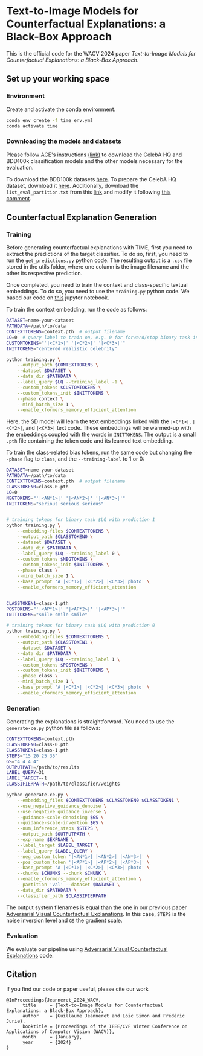 # Text-to-Image Models for Counterfactual Explanations: a Black-Box Approach

This is the official code for the WACV 2024 paper _Text-to-Image Models for Counterfactual Explanations: a Black-Box Approach_.


## Set up your working space

### Environment

Create and activate the conda environment.

```bash
conda env create -f time_env.yml
conda activate time
```

### Downloading the models and datasets

Please follow ACE's instructions [(link)](https://github.com/guillaumejs2403/ACE) to download the CelebA HQ and BDD100k classification models and the other models necessary for the evaluation.

To download the BDD100k datasets [here](https://bdd-data.berkeley.edu/). To prepare the CelebA HQ dataset, download it [here](https://github.com/switchablenorms/CelebAMask-HQ). Additionally, download the `list_eval_partition.txt` from this [link](https://drive.google.com/drive/folders/0B7EVK8r0v71pdjI3dmwtNm5jRkE?resourcekey=0-TD_RXHhlG6LPvwHReuw6IA) and modify it following [this comment](https://github.com/guillaumejs2403/DiME/issues/3#issuecomment-1721325695).

## Counterfactual Explanation Generation

### Training

Before generating counterfactual explanations with TIME, first you need to extract the predictions of the target classifier. To do so, first, you need to run the `get_predictions.py` python code. The resulting output is a `.csv` file stored in the utils folder, where one column is the image filename and the other its respective prediction.

Once completed, you need to train the context and class-specific textual embeddings. To do so, you need to use the `training.py` python code. We based our code on [this](https://colab.research.google.com/github/huggingface/notebooks/blob/main/diffusers/sd_textual_inversion_training.ipynb) jupyter notebook.

To train the context embedding, run the code as follows:
```bash
DATASET=name-your-dataset
PATHDATA=/path/to/data
CONTEXTTOKENS=context.pth  # output filename
LQ=0  # query label to train on, e.g. 0 for forward/stop binary task in bdd
CUSTOMTOKENS="'|<C*1>|' '|<C*2>|' '|<C*3>|'"
INITTOKENS="centered realistic celebrity"

python training.py \
    --output_path $CONTEXTTOKENS \
    --dataset $DATASET \
    --data_dir $PATHDATA \
    --label_query $LQ --training_label -1 \
    --custom_tokens $CUSTOMTOKENS \
    --custom_tokens_init $INITTOKENS \
    --phase context \
    --mini_batch_size 1 \
    --enable_xformers_memory_efficient_attention
```

Here, the SD model will learn the text embeddings linked with the `|<C*1>|`, `|<C*2>|`, and `|<C*3>|` text code. These embeddings will be warmed-up with the embeddings coupled with the words in `INITTOKENS`. The output is a small `.pth` file containing the token code and its learned text embedding.

To train the class-related bias tokens, run the same code but changing the `--phase` flag to `class`, and the `--training-label` to 1 or 0:
```bash
DATASET=name-your-dataset
PATHDATA=/path/to/data
CONTEXTTOKENS=context.pth  # output filename
CLASSTOKEN0=class-0.pth
LQ=0
NEGTOKENS="'|<AN*1>|' '|<AN*2>|' '|<AN*3>|'"
INITTOKENS="serious serious serious"


# training tokens for binary task $LQ with prediction 1
python training.py \
    --embedding-files $CONTEXTTOKENS \
    --output_path $CLASSTOKEN0 \
    --dataset $DATASET \
    --data_dir $PATHDATA \
    --label_query $LQ --training_label 0 \
    --custom_tokens $NEGTOKENS \
    --custom_tokens_init $INITTOKENS \
    --phase class \
    --mini_batch_size 1 \
    --base_prompt 'A |<C*1>| |<C*2>| |<C*3>| photo' \
    --enable_xformers_memory_efficient_attention


CLASSTOKEN1=class-1.pth
POSTOKENS="'|<AP*1>|' '|<AP*2>|' '|<AP*3>|'"
INITTOKENS="smile smile smile"

# training tokens for binary task $LQ with prediction 0
python training.py \
    --embedding-files $CONTEXTTOKENS \
    --output_path $CLASSTOKEN1 \
    --dataset $DATASET \
    --data_dir $PATHDATA \
    --label_query $LQ --training_label 1 \
    --custom_tokens $POSTOKENS \
    --custom_tokens_init $INITTOKENS \
    --phase class \
    --mini_batch_size 1 \
    --base_prompt 'A |<C*1>| |<C*2>| |<C*3>| photo' \
    --enable_xformers_memory_efficient_attention
```


### Generation

Generating the explanations is straightforward. You need to use the `generate-ce.py` python file as follows:
```bash
CONTEXTTOKENS=context.pth
CLASSTOKEN0=class-0.pth
CLASSTOKEN1=class-1.pth
STEPS="15 20 25 35"
GS="4 4 4 4"
OUTPUTPATH=/path/to/results
LABEL_QUERY=31
LABEL_TARGET=-1
CLASSIFIERPATH=/path/to/classifier/weights

python generate-ce.py \
    --embedding_files $CONTEXTTOKENS $CLASSTOKEN0 $CLASSTOKEN1 \
    --use_negative_guidance_denoise \
    --use_negative_guidance_inverse \
    --guidance-scale-denoising $GS \
    --guidance-scale-invertion $GS \
    --num_inference_steps $STEPS \
    --output_path $OUTPUTPATH \
    --exp_name $EXPNAME \
    --label_target $LABEL_TARGET \
    --label_query $LABEL_QUERY \
    --neg_custom_token '|<AN*1>| |<AN*2>| |<AN*3>|' \
    --pos_custom_token '|<AP*1>| |<AP*2>| |<AP*3>|' \
    --base_prompt 'A |<C*1>| |<C*2>| |<C*3>| photo' \
    --chunks $CHUNKS --chunk $CHUNK \
    --enable_xformers_memory_efficient_attention \
    --partition 'val' --dataset $DATASET \
    --data_dir $PATHDATA \
    --classifier_path $CLASSIFIERPATH
```
The output system filenames is equal than the one in our previous paper [Adversarial Visual Counterfactual Explanations](https://github.com/guillaumejs2403/ACE). In this case, `STEPS` is the noise inversion level and `GS` the gradient scale.

### Evaluation

We evaluate our pipeline using [Adversarial Visual Counterfactual Explanations](https://github.com/guillaumejs2403/ACE) code.

## Citation

If you find our code or paper useful, please cite our work
```
@InProceedings{Jeanneret_2024_WACV,
      title     = {Text-to-Image Models for Counterfactual Explanations: a Black-Box Approach}, 
      author    = {Guillaume Jeanneret and Loïc Simon and Frédéric Jurie},
      booktitle = {Proceedings of the IEEE/CVF Winter Conference on Applications of Computer Vision (WACV)},
      month     = {January},
      year      = {2024}
}
```